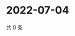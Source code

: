 # 2022-07-04

共 0 条

<!-- BEGIN WEIBO -->
<!-- 最后更新时间 Mon Jul 04 2022 07:15:07 GMT+0800 (China Standard Time) -->

<!-- END WEIBO -->
